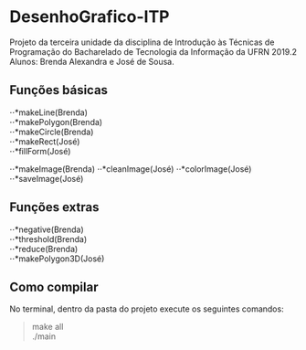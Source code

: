 # DesenhoGrafico-ITP  
Projeto da terceira unidade da disciplina de Introdução às Técnicas de Programação do Bacharelado de Tecnologia da Informação da UFRN 2019.2  
Alunos: Brenda Alexandra e José de Sousa.  


## Funções básicas  
  ⋅⋅*makeLine(Brenda)  
  ⋅⋅*makePolygon(Brenda)  
  ⋅⋅*makeCircle(Brenda)  
  ⋅⋅*makeRect(José)  
  ⋅⋅*fillForm(José)  
  
  ⋅⋅*makeImage(Brenda)
  ⋅⋅*cleanImage(José)
  ⋅⋅*colorImage(José)
  ⋅⋅*saveImage(José)
  
## Funções extras  
 ⋅⋅*negative(Brenda)  
 ⋅⋅*threshold(Brenda)  
 ⋅⋅*reduce(Brenda)  
 ⋅⋅*makePolygon3D(José)  
 
## Como compilar  
No terminal, dentro da pasta do projeto execute os seguintes comandos:  

> make all  
> ./main



